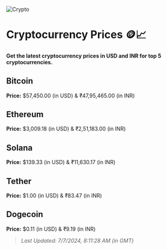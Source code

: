 
![Crypto](https://www.techguide.com.au/wp-content/uploads/2020/11/crypto3.jpeg)

# Cryptocurrency Prices 🪙📈

#### Get the latest cryptocurrency prices in USD and INR for top 5 cryptocurrencies.

## Bitcoin

**Price:** $57,450.00 (in USD) & ₹47,95,465.00 (in INR)

## Ethereum

**Price:** $3,009.18 (in USD) & ₹2,51,183.00 (in INR)

## Solana

**Price:** $139.33 (in USD) & ₹11,630.17 (in INR)

## Tether

**Price:** $1.00 (in USD) & ₹83.47 (in INR)

## Dogecoin

**Price:** $0.11 (in USD) & ₹9.19 (in INR)

> _Last Updated: 7/7/2024, 8:11:28 AM (in GMT)_
